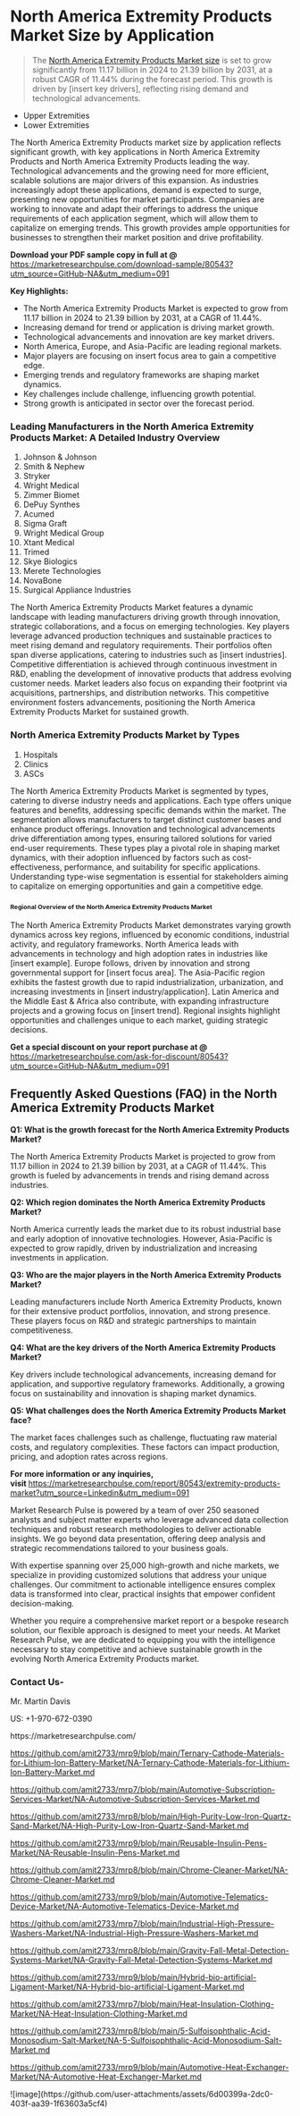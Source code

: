 <h1>North America Extremity Products Market&nbsp;Size by Application</h1><blockquote><p>The <a href="https://marketresearchpulse.com/download-sample/80543?utm_source=GitHub-NA&amp;utm_medium=091">North America Extremity Products Market size</a> is set to grow significantly from 11.17 billion in 2024 to 21.39 billion by 2031, at a robust CAGR of 11.44% during the forecast period. This growth is driven by [insert key drivers], reflecting rising demand and technological advancements.</p></blockquote><ul><li>Upper Extremities<li> Lower Extremities</li></ul><p>The North America Extremity Products market size by application reflects significant growth, with key applications in North America Extremity Products and North America Extremity Products leading the way. Technological advancements and the growing need for more efficient, scalable solutions are major drivers of this expansion. As industries increasingly adopt these applications, demand is expected to surge, presenting new opportunities for market participants. Companies are working to innovate and adapt their offerings to address the unique requirements of each application segment, which will allow them to capitalize on emerging trends. This growth provides ample opportunities for businesses to strengthen their market position and drive profitability.</p><p><strong>Download your PDF sample copy in full at @ </strong><a href="https://marketresearchpulse.com/download-sample/80543?utm_source=GitHub-NA&amp;utm_medium=091">https://marketresearchpulse.com/download-sample/80543?utm_source=GitHub-NA&amp;utm_medium=091</a></p><p><strong>Key Highlights: </strong></p><ul><li>The North America Extremity Products Market is expected to grow from 11.17 billion in 2024 to 21.39 billion by 2031, at a CAGR of 11.44%.</li><li>Increasing demand for trend or application is driving market growth.</li><li>Technological advancements and innovation are key market drivers.</li><li>North America, Europe, and Asia-Pacific are leading regional markets.</li><li>Major players are focusing on insert focus area to gain a competitive edge.</li><li>Emerging trends and regulatory frameworks are shaping market dynamics.</li><li>Key challenges include challenge, influencing growth potential.</li><li>Strong growth is anticipated in sector over the forecast period.</li></ul><h3>Leading Manufacturers in the North America Extremity Products Market: A Detailed Industry Overview</h3><ol><li>Johnson & Johnson</li><li>Smith & Nephew</li><li>Stryker</li><li>Wright Medical</li><li>Zimmer Biomet</li><li>DePuy Synthes</li><li>Acumed</li><li>Sigma Graft</li><li>Wright Medical Group</li><li>Xtant Medical</li><li>Trimed</li><li>Skye Biologics</li><li>Merete Technologies</li><li>NovaBone</li><li>Surgical Appliance Industries</li></ol><div class="flex max-w-full flex-col flex-grow"><div class="min-h-8 text-message flex w-full flex-col items-end gap-2 whitespace-normal break-words [.text-message+&amp;]:mt-5" dir="auto" data-message-author-role="assistant" data-message-id="fd8432e4-4910-450d-b182-61b7bfb0a01f" data-message-model-slug="gpt-4o"><div class="flex w-full flex-col gap-1 empty:hidden first:pt-[3px]"><div class="markdown prose w-full break-words dark:prose-invert light"><p>The North America Extremity Products Market features a dynamic landscape with leading manufacturers driving growth through innovation, strategic collaborations, and a focus on emerging technologies. Key players leverage advanced production techniques and sustainable practices to meet rising demand and regulatory requirements. Their portfolios often span diverse applications, catering to industries such as [insert industries]. Competitive differentiation is achieved through continuous investment in R&amp;D, enabling the development of innovative products that address evolving customer needs. Market leaders also focus on expanding their footprint via acquisitions, partnerships, and distribution networks. This competitive environment fosters advancements, positioning the North America Extremity Products Market for sustained growth.</p></div></div></div></div><h3>North America Extremity Products Market by Types</h3><ol><li>Hospitals<li> Clinics<li> ASCs</li></ol><div class="flex max-w-full flex-col flex-grow"><div class="min-h-8 text-message flex w-full flex-col items-end gap-2 whitespace-normal break-words [.text-message+&amp;]:mt-5" dir="auto" data-message-author-role="assistant" data-message-id="084470be-0bb7-4664-bddf-5156b4f41249" data-message-model-slug="gpt-4o-mini"><div class="flex w-full flex-col gap-1 empty:hidden first:pt-[3px]"><div class="markdown prose w-full break-words dark:prose-invert light"><p>The North America Extremity Products Market is segmented by types, catering to diverse industry needs and applications. Each type offers unique features and benefits, addressing specific demands within the market. The segmentation allows manufacturers to target distinct customer bases and enhance product offerings. Innovation and technological advancements drive differentiation among types, ensuring tailored solutions for varied end-user requirements. These types play a pivotal role in shaping market dynamics, with their adoption influenced by factors such as cost-effectiveness, performance, and suitability for specific applications. Understanding type-wise segmentation is essential for stakeholders aiming to capitalize on emerging opportunities and gain a competitive edge.</p></div></div></div></div><h3><span style="font-size: 11px;">Regional Overview of the North America Extremity Products Market</span></h3><div class="flex max-w-full flex-col flex-grow"><div class="min-h-8 text-message flex w-full flex-col items-end gap-2 whitespace-normal break-words [.text-message+&amp;]:mt-5" dir="auto" data-message-author-role="assistant" data-message-id="e9038762-ce64-4e30-91c9-9bd413514231" data-message-model-slug="gpt-4o-mini"><div class="flex w-full flex-col gap-1 empty:hidden first:pt-[3px]"><div class="markdown prose w-full break-words dark:prose-invert light"><p>The North America Extremity Products Market demonstrates varying growth dynamics across key regions, influenced by economic conditions, industrial activity, and regulatory frameworks. North America leads with advancements in technology and high adoption rates in industries like [insert example]. Europe follows, driven by innovation and strong governmental support for [insert focus area]. The Asia-Pacific region exhibits the fastest growth due to rapid industrialization, urbanization, and increasing investments in [insert industry/application]. Latin America and the Middle East &amp; Africa also contribute, with expanding infrastructure projects and a growing focus on [insert trend]. Regional insights highlight opportunities and challenges unique to each market, guiding strategic decisions.</p></div></div></div></div><p><strong>Get a special discount on your report purchase at @ </strong><a href="https://marketresearchpulse.com/ask-for-discount/80543?utm_source=GitHub-NA&amp;utm_medium=091">https://marketresearchpulse.com/ask-for-discount/80543?utm_source=GitHub-NA&amp;utm_medium=091</a></p><h2>Frequently Asked Questions (FAQ) in the North America Extremity Products Market</h2><p><strong>Q1: What is the growth forecast for the North America Extremity Products Market?</strong></p><p>The North America Extremity Products Market is projected to grow from 11.17 billion in 2024 to 21.39 billion by 2031, at a CAGR of 11.44%. This growth is fueled by advancements in trends and rising demand across industries.</p><p><strong>Q2: Which region dominates the North America Extremity Products Market?</strong></p><p>North America currently leads the market due to its robust industrial base and early adoption of innovative technologies. However, Asia-Pacific is expected to grow rapidly, driven by industrialization and increasing investments in application.</p><p><strong>Q3: Who are the major players in the North America Extremity Products Market?</strong></p><p>Leading manufacturers include North America Extremity Products, known for their extensive product portfolios, innovation, and strong presence. These players focus on R&amp;D and strategic partnerships to maintain competitiveness.</p><p><strong>Q4: What are the key drivers of the North America Extremity Products Market?</strong></p><p>Key drivers include technological advancements, increasing demand for application, and supportive regulatory frameworks. Additionally, a growing focus on sustainability and innovation is shaping market dynamics.</p><p><strong>Q5: What challenges does the North America Extremity Products Market face?</strong></p><p>The market faces challenges such as challenge, fluctuating raw material costs, and regulatory complexities. These factors can impact production, pricing, and adoption rates across regions.</p><p><strong>For more information or any inquiries, visit&nbsp;</strong><a href="https://marketresearchpulse.com/report/80543/extremity-products-market?utm_source=Linkedin&utm_medium=091">https://marketresearchpulse.com/report/80543/extremity-products-market?utm_source=Linkedin&utm_medium=091</a></p><p>Market Research Pulse is powered by a team of over 250 seasoned analysts and subject matter experts who leverage advanced data collection techniques and robust research methodologies to deliver actionable insights. We go beyond data presentation, offering deep analysis and strategic recommendations tailored to your business goals.</p><p>With expertise spanning over 25,000 high-growth and niche markets, we specialize in providing customized solutions that address your unique challenges. Our commitment to actionable intelligence ensures complex data is transformed into clear, practical insights that empower confident decision-making.</p><p>Whether you require a comprehensive market report or a bespoke research solution, our flexible approach is designed to meet your needs. At Market Research Pulse, we are dedicated to equipping you with the intelligence necessary to stay competitive and achieve sustainable growth in the evolving North America Extremity Products market.</p><h3><strong>Contact Us-</strong></h3><p>Mr. Martin Davis</p><p>US: +1-970-672-0390</p><p>https://marketresearchpulse.com/</p><p><a href="https://github.com/amit2733/mrp9/blob/main/Ternary-Cathode-Materials-for-Lithium-Ion-Battery-Market/NA-Ternary-Cathode-Materials-for-Lithium-Ion-Battery-Market.md">https://github.com/amit2733/mrp9/blob/main/Ternary-Cathode-Materials-for-Lithium-Ion-Battery-Market/NA-Ternary-Cathode-Materials-for-Lithium-Ion-Battery-Market.md</a></p><p><a href="https://github.com/amit2733/mrp7/blob/main/Automotive-Subscription-Services-Market/NA-Automotive-Subscription-Services-Market.md">https://github.com/amit2733/mrp7/blob/main/Automotive-Subscription-Services-Market/NA-Automotive-Subscription-Services-Market.md</a></p><p><a href="https://github.com/amit2733/mrp8/blob/main/High-Purity-Low-Iron-Quartz-Sand-Market/NA-High-Purity-Low-Iron-Quartz-Sand-Market.md">https://github.com/amit2733/mrp8/blob/main/High-Purity-Low-Iron-Quartz-Sand-Market/NA-High-Purity-Low-Iron-Quartz-Sand-Market.md</a></p><p><a href="https://github.com/amit2733/mrp9/blob/main/Reusable-Insulin-Pens-Market/NA-Reusable-Insulin-Pens-Market.md">https://github.com/amit2733/mrp9/blob/main/Reusable-Insulin-Pens-Market/NA-Reusable-Insulin-Pens-Market.md</a></p><p><a href="https://github.com/amit2733/mrp8/blob/main/Chrome-Cleaner-Market/NA-Chrome-Cleaner-Market.md">https://github.com/amit2733/mrp8/blob/main/Chrome-Cleaner-Market/NA-Chrome-Cleaner-Market.md</a></p><p><a href="https://github.com/amit2733/mrp9/blob/main/Automotive-Telematics-Device-Market/NA-Automotive-Telematics-Device-Market.md">https://github.com/amit2733/mrp9/blob/main/Automotive-Telematics-Device-Market/NA-Automotive-Telematics-Device-Market.md</a></p><p><a href="https://github.com/amit2733/mrp7/blob/main/Industrial-High-Pressure-Washers-Market/NA-Industrial-High-Pressure-Washers-Market.md">https://github.com/amit2733/mrp7/blob/main/Industrial-High-Pressure-Washers-Market/NA-Industrial-High-Pressure-Washers-Market.md</a></p><p><a href="https://github.com/amit2733/mrp8/blob/main/Gravity-Fall-Metal-Detection-Systems-Market/NA-Gravity-Fall-Metal-Detection-Systems-Market.md">https://github.com/amit2733/mrp8/blob/main/Gravity-Fall-Metal-Detection-Systems-Market/NA-Gravity-Fall-Metal-Detection-Systems-Market.md</a></p><p><a href="https://github.com/amit2733/mrp9/blob/main/Hybrid-bio-artificial-Ligament-Market/NA-Hybrid-bio-artificial-Ligament-Market.md">https://github.com/amit2733/mrp9/blob/main/Hybrid-bio-artificial-Ligament-Market/NA-Hybrid-bio-artificial-Ligament-Market.md</a></p><p><a href="https://github.com/amit2733/mrp7/blob/main/Heat-Insulation-Clothing-Market/NA-Heat-Insulation-Clothing-Market.md">https://github.com/amit2733/mrp7/blob/main/Heat-Insulation-Clothing-Market/NA-Heat-Insulation-Clothing-Market.md</a></p><p><a href="https://github.com/amit2733/mrp8/blob/main/5-Sulfoisophthalic-Acid-Monosodium-Salt-Market/NA-5-Sulfoisophthalic-Acid-Monosodium-Salt-Market.md">https://github.com/amit2733/mrp8/blob/main/5-Sulfoisophthalic-Acid-Monosodium-Salt-Market/NA-5-Sulfoisophthalic-Acid-Monosodium-Salt-Market.md</a></p><p><a href="https://github.com/amit2733/mrp9/blob/main/Automotive-Heat-Exchanger-Market/NA-Automotive-Heat-Exchanger-Market.md">https://github.com/amit2733/mrp9/blob/main/Automotive-Heat-Exchanger-Market/NA-Automotive-Heat-Exchanger-Market.md</a></p>
![image](https://github.com/user-attachments/assets/6d00399a-2dc0-403f-aa39-1f63603a5cf4)

